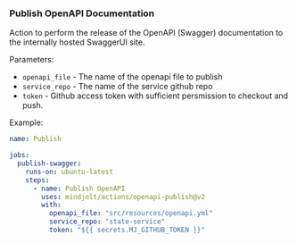 ### Publish OpenAPI Documentation

Action to perform the release of the OpenAPI (Swagger) documentation
to the internally hosted SwaggerUI site.


Parameters:

* `openapi_file` - The name of the openapi file to publish
* `service_repo` - The name of the service github repo
* `token` - Github access token with sufficient persmission to checkout and push.

Example:

```yaml
name: Publish

jobs:
  publish-swagger:
    runs-on: ubuntu-latest
    steps:
      - name: Publish OpenAPI
        uses: mindjolt/actions/openapi-publish@v2
        with:
          openapi_file: "src/resources/openapi.yml"
          service_repo: "state-service"
          token: "${{ secrets.MJ_GITHUB_TOKEN }}"
```
